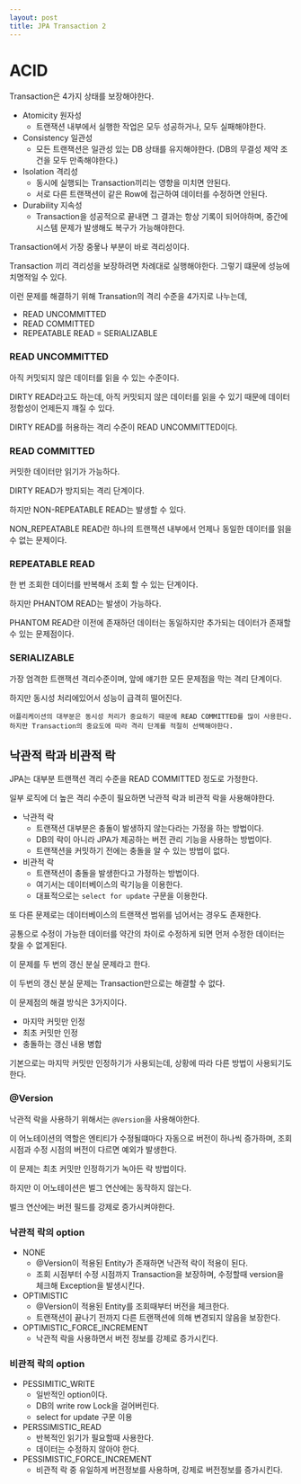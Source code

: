 ```yaml
---
layout: post
title: JPA Transaction 2
---
```


# ACID
Transaction은 4가지 상태를 보장해야한다.

- Atomicity 원자성
    - 트랜잭션 내부에서 실행한 작업은 모두 성공하거나, 모두 실패해야한다.
- Consistency 일관성
    - 모든 트랜잭션은 일관성 있는 DB 상태를 유지해야한다. (DB의 무결성 제약 조건을 모두 만족해야한다.)
- Isolation 격리성
    - 동시에 실행되는 Transaction끼리는 영향을 미치면 안된다.
    - 서로 다른 트랜잭션이 같은 Row에 접근하여 데이터를 수정하면 안된다.
- Durability 지속성
    - Transaction을 성공적으로 끝내면 그 결과는 항상 기록이 되어야하며, 중간에 시스템 문제가 발생해도 복구가 가능해야한다.
    
Transaction에서 가장 중욯나 부분이 바로 격리성이다.

Transaction 끼리 격리성을 보장하려면 차례대로 실행해야한다. 그렇기 떄문에 성능에 치명적일 수 있다.

이런 문제를 해결하기 위해 Transation의 격리 수준을 4가지로 나누는데,

- READ UNCOMMITTED
- READ COMMITTED
- REPEATABLE READ
= SERIALIZABLE

### READ UNCOMMITTED
아직 커밋되지 않은 데이터를 읽을 수 있는 수준이다.

DIRTY READ라고도 하는데, 아직 커밋되지 않은 데이터를 읽을 수 있기 때문에 데이터 정합성이 언제든지 꺠질 수 있다.

DIRTY READ를 허용하는 격리 수준이 READ UNCOMMITTED이다.

### READ COMMITTED
커밋한 데이터만 읽기가 가능하다.

DIRTY READ가 방지되는 격리 단계이다.

하지만 NON-REPEATABLE READ는 발생할 수 있다.

NON_REPEATABLE READ란 하나의 트랜잭션 내부에서 언제나 동일한 데이터를 읽을 수 없는 문제이다.

### REPEATABLE READ
한 번 조회한 데이터를 반복해서 조회 할 수 있는 단계이다.

하지만 PHANTOM READ는 발생이 가능하다.

PHANTOM READ란 이전에 존재하던 데이터는 동일하지만 추가되는 데이터가 존재할 수 있는 문제점이다.

### SERIALIZABLE
가장 엄격한 트랜잭션 격리수준이며, 앞에 얘기한 모든 문제점을 막는 격리 단계이다.

하지만 동시성 처리에있어서 성능이 급격히 떨어진다.

`어플리케이션의 대부분은 동시성 처리가 중요하기 때문에 READ COMMITTED를 많이 사용한다.
하지만 Transaction의 중요도에 따라 격리 단계를 적절히 선택해야한다.`

## 낙관적 락과 비관적 락 
JPA는 대부분 트랜잭션 격리 수준을 READ COMMITTED 정도로 가정한다.

일부 로직에 더 높은 격리 수준이 필요하면 낙관적 락과 비관적 락을 사용해야한다.

- 낙관적 락 
    - 트랜잭션 대부분은 충돌이 발생하지 않는다라는 가정을 하는 방법이다.
    - DB의 락이 아니라 JPA가 제공하는 버전 관리 기능을 사용하는 방법이다.
    - 트랜잭션을 커밋하기 전에는 충돌을 알 수 있는 방법이 없다.
- 비관적 락 
    - 트랜잭션이 충돌을 발생한다고 가정하는 방법이다.
    - 여기서는 데이터베이스의 락기능을 이용한다.
    - 대표적으로는 `select for update` 구문을 이용한다.
    
또 다른 문제로는 데이터베이스의 트랜잭션 범위를 넘어서는 경우도 존재한다.

공통으로 수정이 가능한 데이터를 약간의 차이로 수정하게 되면 먼저 수정한 데이터는 찾을 수 없게된다.

이 문제를 두 번의 갱신 분실 문제라고 한다.

이 두번의 갱신 분실 문제는 Transaction만으로는 해결할 수 없다.

이 문제점의 해결 방식은 3가지이다.

- 마지막 커밋만 인정
- 최초 커밋만 인정
- 충돌하는 갱신 내용 병합 

기본으로는 마지막 커밋만 인정하기가 사용되는데, 상황에 따라 다른 방법이 사용되기도 한다.

### @Version
낙관적 락을 사용하기 위해서는 `@Version`을 사용해야한다.

이 어노테이션의 역할은 엔티티가 수정될떄마다 자동으로 버전이 하나씩 증가하며, 조회 시점과 수정 시점의 버전이 다르면 예외가 발생한다.

이 문제는 최초 커밋만 인정하기가 녹아든 락 방법이다.

하지만 이 어노테이션은 벌그 연산에는 동작하지 않는다.

벌크 연산에는 버전 필드를 강제로 증가시켜야한다.

### 낙관적 락의 option
- NONE
    - @Version이 적용된 Entity가 존재하면 낙관적 락이 적용이 된다.
    - 조회 시점부터 수정 시점까지 Transaction을 보장하며, 수정할때 version을 체크해 Exception을 발생시킨다.
- OPTIMISTIC
    - @Version이 적용된 Entity를 조회때부터 버전을 체크한다.
    - 트랜잭션이 끝나기 전까지 다른 트랜잭션에 의해 변경되지 않음을 보장한다.
- OPTIMISTIC_FORCE_INCREMENT
    - 낙관적 락을 사용하면서 버전 정보를 강제로 증가시킨다.
 
### 비관적 락의 option
- PESSIMITIC_WRITE
    - 일반적인 option이다.
    - DB의 write row Lock을 걸어버린다.
    - select for update 구문 이용
- PERSSIMISTIC_READ
    - 반복적인 읽기가 필요할때 사용한다.
    - 데이터는 수정하지 않아야 한다.
- PESSIMISTIC_FORCE_INCREMENT
    - 비관적 락 중 유일하게 버전정보를 사용하며, 강제로 버전정보를 증가시킨다.
     

